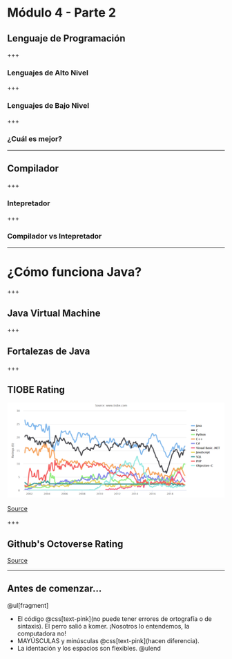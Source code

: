 # Módulo 4 - Parte 2
## Lenguaje de Programación

+++
### Lenguajes de Alto Nivel

+++
### Lenguajes de Bajo Nivel


+++
### ¿Cuál es mejor?

---
## Compilador

+++
### Intepretador

+++
### Compilador vs Intepretador


---
# ¿Cómo funciona Java?


+++ 
## Java Virtual Machine


+++
## Fortalezas de Java

+++ 
## TIOBE Rating
![TIOBE_Rating](/assets/img/TIOBE_rating.png)

[Source](https://www.tiobe.com/tiobe-index/)

+++
## Github's Octoverse Rating
[Source](https://octoverse.github.com/projects#languages)

---
## Antes de comenzar...
@ul[fragment]
* El código @css[text-pink](no puede tener errores de ortografía o de sintaxis). El perro salió a komer. ¡Nosotros lo entendemos, la computadora no!
* MAYÚSCULAS y minúsculas @css[text-pink](hacen diferencia).
* La identación y los espacios son flexibles. 
@ulend

